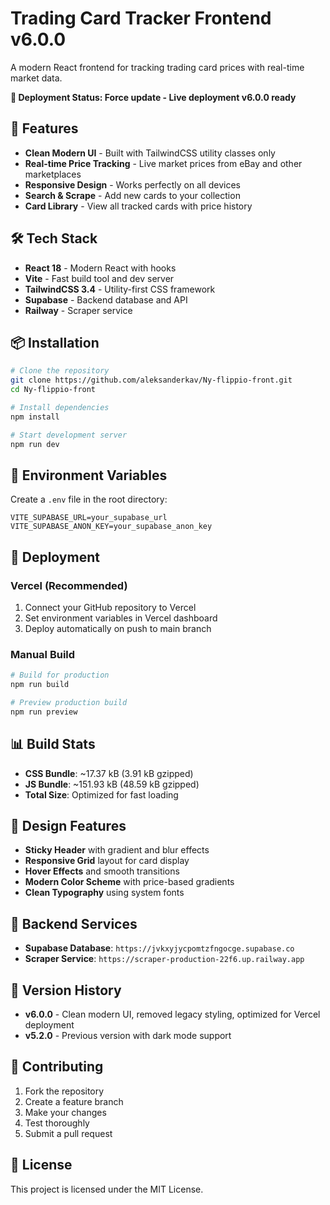 # Trading Card Tracker Frontend v6.0.0

A modern React frontend for tracking trading card prices with real-time market data.

**🚀 Deployment Status: Force update - Live deployment v6.0.0 ready**

## 🚀 Features

- **Clean Modern UI** - Built with TailwindCSS utility classes only
- **Real-time Price Tracking** - Live market prices from eBay and other marketplaces
- **Responsive Design** - Works perfectly on all devices
- **Search & Scrape** - Add new cards to your collection
- **Card Library** - View all tracked cards with price history

## 🛠 Tech Stack

- **React 18** - Modern React with hooks
- **Vite** - Fast build tool and dev server
- **TailwindCSS 3.4** - Utility-first CSS framework
- **Supabase** - Backend database and API
- **Railway** - Scraper service

## 📦 Installation

```bash
# Clone the repository
git clone https://github.com/aleksanderkav/Ny-flippio-front.git
cd Ny-flippio-front

# Install dependencies
npm install

# Start development server
npm run dev
```

## 🔧 Environment Variables

Create a `.env` file in the root directory:

```env
VITE_SUPABASE_URL=your_supabase_url
VITE_SUPABASE_ANON_KEY=your_supabase_anon_key
```

## 🚀 Deployment

### Vercel (Recommended)

1. Connect your GitHub repository to Vercel
2. Set environment variables in Vercel dashboard
3. Deploy automatically on push to main branch

### Manual Build

```bash
# Build for production
npm run build

# Preview production build
npm run preview
```

## 📊 Build Stats

- **CSS Bundle**: ~17.37 kB (3.91 kB gzipped)
- **JS Bundle**: ~151.93 kB (48.59 kB gzipped)
- **Total Size**: Optimized for fast loading

## 🎨 Design Features

- **Sticky Header** with gradient and blur effects
- **Responsive Grid** layout for card display
- **Hover Effects** and smooth transitions
- **Modern Color Scheme** with price-based gradients
- **Clean Typography** using system fonts

## 🔗 Backend Services

- **Supabase Database**: `https://jvkxyjycpomtzfngocge.supabase.co`
- **Scraper Service**: `https://scraper-production-22f6.up.railway.app`

## 📝 Version History

- **v6.0.0** - Clean modern UI, removed legacy styling, optimized for Vercel deployment
- **v5.2.0** - Previous version with dark mode support

## 🤝 Contributing

1. Fork the repository
2. Create a feature branch
3. Make your changes
4. Test thoroughly
5. Submit a pull request

## 📄 License

This project is licensed under the MIT License.

